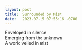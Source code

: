 ```yaml
---
layout: post
title:  Surrounded by Mist
date:   2023-07-15 07:55:16 -0700
---
```

Enveloped in silence
<br>
Emerging from the unknown
<br>
A world veiled in mist